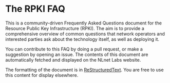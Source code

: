 # The RPKI FAQ
This is a community-driven Frequently Asked Questions document for the Resource Public Key Infrastructure (RPKI). The aim is to provide a comprehensive overview of common questions that network operators and interested parties ask about the technology itself, as well as deploying it.

You can contribute to this FAQ by doing a pull request, or make a suggestion by opening an issue. The contents of this document are automatically fetched and displayed on the NLnet Labs website. 

The formatting of the document is in [ReStructuredText](http://docutils.sourceforge.net/rst.html). You are free to use this content for display elsewhere.
